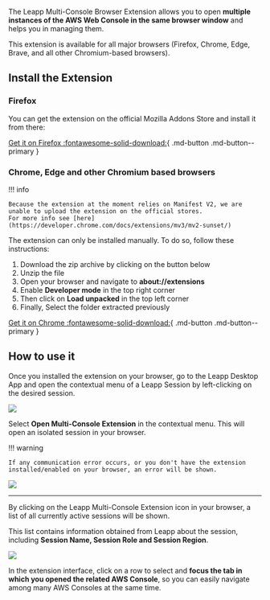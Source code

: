 The Leapp Multi-Console Browser Extension allows you to open **multiple instances of 
the AWS Web Console in the same browser window** and helps you in managing them.

This extension is available for all major browsers (Firefox, Chrome, Edge, Brave, and all other Chromium-based browsers).

## Install the Extension

### Firefox

You can get the extension on the official Mozilla Addons Store and install it from there:

[Get it on Firefox :fontawesome-solid-download:](https://addons.mozilla.org/en-GB/firefox/){ .md-button .md-button--primary }

### Chrome, Edge and other Chromium based browsers

!!! info
    
    Because the extension at the moment relies on Manifest V2, we are unable to upload the extension on the official stores. 
    For more info see [here](https://developer.chrome.com/docs/extensions/mv3/mv2-sunset/)

The extension can only be installed manually. To do so, follow these instructions:

1. Download the zip archive by clicking on the button below
2. Unzip the file
3. Open your browser and navigate to **about://extensions**
4. Enable **Developer mode** in the top right corner
5. Then click on **Load unpacked** in the top left corner
6. Finally, Select the folder extracted previously

[Get it on Chrome :fontawesome-solid-download:](https://addons.mozilla.org/en-GB/firefox/){ .md-button .md-button--primary }

## How to use it

Once you installed the extension on your browser, go to the Leapp Desktop App and open the contextual menu of a Leapp Session by left-clicking
on the desired session.

![](../../images/built-in-features/leapp-extension.png?style=even-smaller-img)

Select **Open Multi-Console Extension** in the contextual menu. This will open an isolated session in your browser.

!!! warning 
    
    If any communication error occurs, or you don't have the extension installed/enabled on your browser, an error will be shown.

![](../../images/built-in-features/extension-communication-error.png?style=even-smaller-img)

---

By clicking on the Leapp Multi-Console Extension icon in your browser, a list of all currently active sessions will be shown. 

This list contains information obtained from Leapp about the session, including **Session Name, Session Role and Session Region**.

![](../../images/built-in-features/leapp-browser-ui.png?style=even-smaller-img)

In the extension interface, click on a row to select and **focus the tab in which you opened the related AWS Console**, so you can easily navigate among many AWS Consoles
at the same time.

